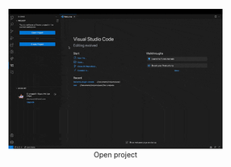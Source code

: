 <figure align="center">
  <img alt="All Open Sidebar Views" src="./OpenProject.gif">
  <figcaption>Open project</figcaption>
</figure>
